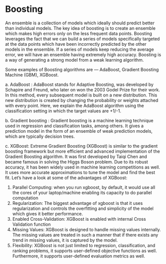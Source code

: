 # Boosting

An ensemble is a collection of models which ideally should predict better than individual models. The key idea of boosting is to create an ensemble which makes high errors only on the less frequent data points.
Boosting leverages the fact that we can build a series of models specifically targeted at the data points which have been incorrectly predicted by the other models in the ensemble. If a series of models keep reducing the average error, we will have an ensemble having extremely high accuracy.
Boosting is a way of generating a strong model from a weak learning algorithm.

Some examples of Boosting algorithms are — AdaBoost, Gradient Boosting Machine (GBM), XGBoost.

a. AdaBoost : 
AdaBoost stands for Adaptive Boosting, was developed by Schapire and Freund, who later on won the 2003 Godel Prize for their work. In this method, every subsequent model is built on a new distribution. This new distribution is created by changing the probability or weights attached with every point. Here, we explain the AdaBoost algorithm using the classification setting in which the target values are +1/-1.

b. Gradient boosting :
Gradient boosting is a machine learning technique used in regression and classification tasks, among others. It gives a prediction model in the form of an ensemble of weak prediction models, which are typically decision trees.

c. XGBoost:
Extreme Gradient Boosting (XGBoost) is similar to the gradient boosting framework but more efficient and advanced implementation of the Gradient Boosting algorithm.
It was first developed by Taiqi Chen and became famous in solving the Higgs Boson problem. Due to its robust accuracy, it has been widely used in machine learning competitions as well. It uses more accurate approximations to tune the model and find the best fit.
Let’s have a look at some of the advantages of XGBoost:
1. Parallel Computing:​ when you run xgboost, by default, it would use all the cores of your laptop/machine enabling its capacity to do parallel computation
2. Regularization:​ The biggest advantage of xgboost is that it uses regularization and controls the overfitting and simplicity of the model which gives it better performance.
3. Enabled Cross-Validation: ​XGBoost is enabled with internal Cross Validation function
4. Missing Values:​ XGBoost is designed to handle missing values internally. The missing values are treated in
such a manner that if there exists any trend in missing values, it is captured by the model.
5. Flexibility: ​XGBoost is not just limited to regression, classification, and ranking problems, it supports
user-defined objective functions as well. Furthermore, it supports user-defined evaluation metrics as well.

